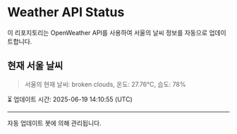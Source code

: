 
# Weather API Status

이 리포지토리는 OpenWeather API를 사용하여 서울의 날씨 정보를 자동으로 업데이트합니다.

## 현재 서울 날씨
> 서울의 현재 날씨: broken clouds, 온도: 27.76°C, 습도: 78%

⏳ 업데이트 시간: 2025-06-19 14:10:55 (UTC)

---
자동 업데이트 봇에 의해 관리됩니다.
